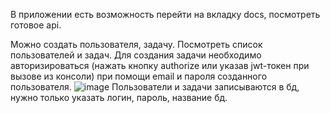В приложении есть возможность перейти на вкладку docs, посмотреть готовое api. 

Можно создать пользователя, задачу. Посмотреть список пользователей и задач. Для создания задачи необходимо авторизироваться (нажать кнопку authorize или указав jwt-токен при вызове из консоли) при помощи email и пароля созданного пользователя.
![image](https://github.com/user-attachments/assets/e7923aa3-4aaf-4e8b-903c-c89288470b76)
Пользователи и задачи записываются в бд, нужно только указать логин, пароль, название бд.
